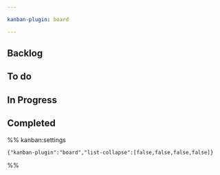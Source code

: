 ```yaml
---

kanban-plugin: board

---
```


## Backlog



## To do



## In Progress



## Completed





%% kanban:settings
```
{"kanban-plugin":"board","list-collapse":[false,false,false,false]}
```
%%